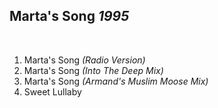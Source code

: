 ## Marta's Song *1995*

 

1. Marta's Song *(Radio Version)*
2. Marta's Song *(Into The Deep Mix)*
3. Marta's Song *(Armand's Muslim Moose Mix)*
4. Sweet Lullaby
